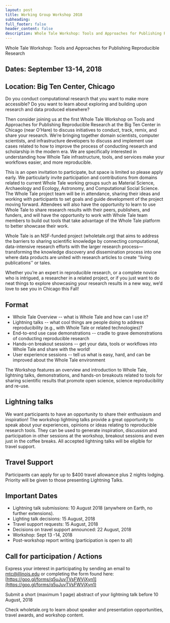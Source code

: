 ```yaml
---
layout: post
title: Working Group Workshop 2018
subheading: 
full_footer: false
header_content: false
description: Whole Tale Workshop: Tools and Approaches for Publishing Reproducible Research
---
```


Whole Tale Workshop: Tools and Approaches for Publishing Reproducible Research

## Dates: September 13-14, 2018 
## Location: Big Ten Center, Chicago

Do you conduct computational research that you want to make more accessible?  Do you want to learn about exploring and building upon research and data produced elsewhere?  

Then consider joining us at the first Whole Tale Workshop on Tools and Approaches for Publishing Reproducible Research at the Big Ten Center in Chicago (near O’Hare) to discuss initiatives to conduct, track, remix, and share your research. We’re bringing together domain scientists, computer scientists, and infrastructure developers to discuss and implement use cases related to how to improve the process of conducting research and scholarship in the modern era.  We are specifically interested in understanding how Whole Tale infrastructure, tools, and services make your workflows easier, and more reproducible.

This is an open invitation to participate, but space is limited so please apply early.  We particularly invite participation and contributions from domains related to current Whole Tale working groups such as Material Science, Archaeology and Ecology, Astronomy, and Computational Social Science. The Whole Tale project team will be in attendance, sharing their ideas and working with participants to set goals and guide development of the project moving forward.  Attendees will also have the opportunity to learn to use Whole Tale to share research results with their peers, publishers, and funders, and will have the opportunity to work with Whole Tale team members to build out tools that take advantage of the Whole Tale platform to better showcase their work.

Whole Tale is an NSF-funded project (wholetale.org) that aims to address the barriers to sharing scientific knowledge by connecting computational, data-intensive research efforts with the larger research process—transforming the knowledge discovery and dissemination process into one where data products are united with research articles to create ‘‘living publications’’ or tales. 

Whether you’re an expert in reproducible research, or a complete novice who is intrigued, a researcher in a related project, or if you just want to do neat things to explore showcasing your research results in a new way, we’d love to see you in Chicago this Fall!

## Format

 * Whole Tale Overview -- what is Whole Tale and how can I use it? 
 * Lightning talks -- what cool things are people doing to address reproducibility (e.g., with Whole Tale or related technologies)?
 * End-to-end use case demonstrations -- cradle to grave demonstrations of conducting reproducible research
 * Hands-on breakout sessions -- get your data, tools or workflows into Whole Tale and share with the world!
 * User experience sessions -- tell us what is easy, hard, and can be improved about the Whole Tale environment

The Workshop features an overview and introduction to Whole Tale, lightning talks, demonstrations, and hands-on breakouts related to tools for sharing scientific results that promote open science, science reproducibility and re-use.

## Lightning talks

We want participants to have an opportunity to share their enthusiasm and inspiration! The workshop lightning talks provide a great opportunity to speak about your experiences, opinions or ideas relating to reproducible research tools. They can be used to generate inspiration, discussion and participation in other sessions at the workshop, breakout sessions and even just in the coffee breaks. All accepted lightning talks will be eligible for travel support.

## Travel Support

Participants can apply for up to $400 travel allowance plus 2 nights lodging.  Priority will be given to those presenting Lightning Talks. 

## Important Dates

* Lightning talk submissions: 10 August 2018 (anywhere on Earth, no further extensions).
* Lighting talk decisions: 15 August, 2018
* Travel support requests: 15 August, 2018 
* Decisions on travel support announced: 22 August, 2018
* Workshop:  Sept 13 -14, 2018
* Post-workshop report writing (participation is open to all)
 
## Call for participation / Actions

Express your interest in participating by sending an email to mtc@illinois.edu or completing the form found here: [https://goo.gl/forms/q5uJuvTVsFWVjXyn1](https://goo.gl/forms/q5uJuvTVsFWVjXyn1)

Submit a short (maximum 1 page) abstract of your lightning talk before 10 August, 2018

Check wholetale.org to learn about speaker and presentation opportunities, travel awards, and workshop content. 
